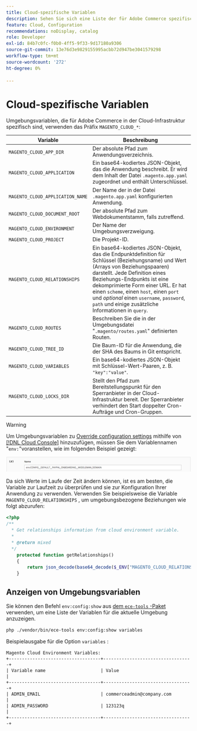 ```yaml
---
title: Cloud-spezifische Variablen
description: Sehen Sie sich eine Liste der für Adobe Commerce spezifischen Umgebungsvariablen in der Cloud-Infrastruktur an.
feature: Cloud, Configuration
recommendations: noDisplay, catalog
role: Developer
exl-id: 84b7c0fc-f0b0-4ff5-9f33-9d17180a9306
source-git-commit: 13e76d3e9829155995acbb72d947be3041579298
workflow-type: tm+mt
source-wordcount: '272'
ht-degree: 0%

---
```


# Cloud-spezifische Variablen

Umgebungsvariablen, die für Adobe Commerce in der Cloud-Infrastruktur spezifisch sind, verwenden das Präfix `MAGENTO_CLOUD_*`:

| Variable | Beschreibung |
| -------- | --------------- |
| `MAGENTO_CLOUD_APP_DIR` | Der absolute Pfad zum Anwendungsverzeichnis. |
| `MAGENTO_CLOUD_APPLICATION` | Ein base64-kodiertes JSON-Objekt, das die Anwendung beschreibt. Er wird dem Inhalt der Datei `.magento.app.yaml` zugeordnet und enthält Unterschlüssel. |
| `MAGENTO_CLOUD_APPLICATION_NAME` | Der Name der in der Datei `.magento.app.yaml` konfigurierten Anwendung. |
| `MAGENTO_CLOUD_DOCUMENT_ROOT` | Der absolute Pfad zum Webdokumentstamm, falls zutreffend. |
| `MAGENTO_CLOUD_ENVIRONMENT` | Der Name der Umgebungsverzweigung. |
| `MAGENTO_CLOUD_PROJECT` | Die Projekt-ID. |
| `MAGENTO_CLOUD_RELATIONSHIPS` | Ein base64-kodiertes JSON-Objekt, das die Endpunktdefinition für Schlüssel (Beziehungsname) und Wert (Arrays von Beziehungspaaren) darstellt. Jede Definition eines Beziehungs-Endpunkts ist eine dekomprimierte Form einer URL. Er hat einen `scheme`, einen `host`, einen `port` und _optional_ einen `username`, `password`, `path` und einige zusätzliche Informationen in `query`. |
| `MAGENTO_CLOUD_ROUTES` | Beschreiben Sie die in der Umgebungsdatei &quot;`.magento/routes.yaml`&quot; definierten Routen. |
| `MAGENTO_CLOUD_TREE_ID` | Die Baum-ID für die Anwendung, die der SHA des Baums in Git entspricht. |
| `MAGENTO_CLOUD_VARIABLES` | Ein base64-kodiertes JSON-Objekt mit Schlüssel-Wert-Paaren, z. B. `"key":"value"`. |
| `MAGENTO_CLOUD_LOCKS_DIR` | Stellt den Pfad zum Bereitstellungspunkt für den Sperranbieter in der Cloud-Infrastruktur bereit. Der Sperranbieter verhindert den Start doppelter Cron-Aufträge und Cron-Gruppen. |

>[!WARNING]
>
>Um Umgebungsvariablen zu [Override configuration settings](https://experienceleague.adobe.com/docs/commerce-operations/configuration-guide/paths/override-config-settings.html) mithilfe von [[!DNL Cloud Console]](../project/overview.md) hinzuzufügen, müssen Sie dem Variablennamen &quot;`env:`&quot;voranstellen, wie im folgenden Beispiel gezeigt:
>
>![Beispiel für Umgebungsvariable](../../assets/set-env-variable-ui.png)

Da sich Werte im Laufe der Zeit ändern können, ist es am besten, die Variable zur Laufzeit zu überprüfen und sie zur Konfiguration Ihrer Anwendung zu verwenden. Verwenden Sie beispielsweise die Variable `MAGENTO_CLOUD_RELATIONSHIPS` , um umgebungsbezogene Beziehungen wie folgt abzurufen:

```php
<?php
/**
  * Get relationships information from cloud environment variable.
  *
  * @return mixed
  */
    protected function getRelationships()
    {
        return json_decode(base64_decode($_ENV["MAGENTO_CLOUD_RELATIONSHIPS"]), true);
    }
```

## Anzeigen von Umgebungsvariablen

Sie können den Befehl `env:config:show` aus [dem `ece-tools` -Paket](../dev-tools/package-overview.md) verwenden, um eine Liste der Variablen für die aktuelle Umgebung anzuzeigen.

```bash
php ./vendor/bin/ece-tools env:config:show variables
```

Beispielausgabe für die Option `variables` :

```terminal
Magento Cloud Environment Variables:
+-----------------------------------+----------------------------------+
| Variable name                     | Value                            |
+-----------------------------------+----------------------------------+
| ADMIN_EMAIL                       | commerceadmin@company.com        |
| ADMIN_PASSWORD                    | 123123q                          |
+-----------------------------------+----------------------------------+
```
